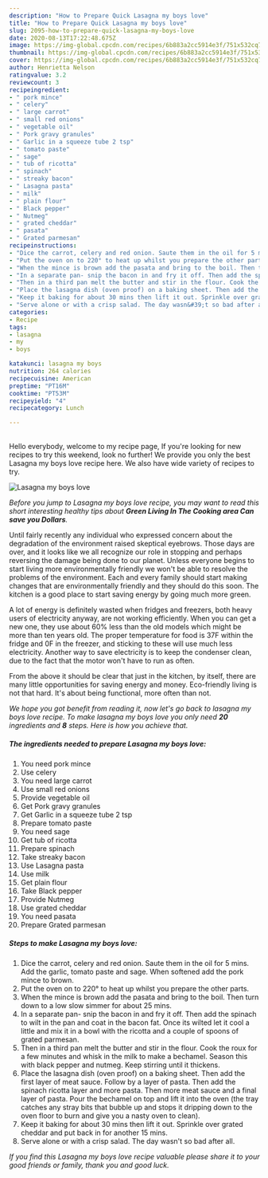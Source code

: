 ```yaml
---
description: "How to Prepare Quick Lasagna my boys love"
title: "How to Prepare Quick Lasagna my boys love"
slug: 2095-how-to-prepare-quick-lasagna-my-boys-love
date: 2020-08-13T17:22:48.675Z
image: https://img-global.cpcdn.com/recipes/6b883a2cc5914e3f/751x532cq70/lasagna-my-boys-love-recipe-main-photo.jpg
thumbnail: https://img-global.cpcdn.com/recipes/6b883a2cc5914e3f/751x532cq70/lasagna-my-boys-love-recipe-main-photo.jpg
cover: https://img-global.cpcdn.com/recipes/6b883a2cc5914e3f/751x532cq70/lasagna-my-boys-love-recipe-main-photo.jpg
author: Henrietta Nelson
ratingvalue: 3.2
reviewcount: 3
recipeingredient:
- " pork mince"
- " celery"
- " large carrot"
- " small red onions"
- " vegetable oil"
- " Pork gravy granules"
- " Garlic in a squeeze tube 2 tsp"
- " tomato paste"
- " sage"
- " tub of ricotta"
- " spinach"
- " streaky bacon"
- " Lasagna pasta"
- " milk"
- " plain flour"
- " Black pepper"
- " Nutmeg"
- " grated cheddar"
- " pasata"
- " Grated parmesan"
recipeinstructions:
- "Dice the carrot, celery and red onion. Saute them in the oil for 5 mins. Add the garlic, tomato paste and sage. When softened add the pork mince to brown."
- "Put the oven on to 220° to heat up whilst you prepare the other parts."
- "When the mince is brown add the pasata and bring to the boil. Then turn down to a low slow simmer for about 25 mins."
- "In a separate pan- snip the bacon in and fry it off. Then add the spinach to wilt in the pan and coat in the bacon fat. Once its wilted let it cool a little and mix it in a bowl with the ricotta and a couple of spoons of grated parmesan."
- "Then in a third pan melt the butter and stir in the flour. Cook the roux for a few minutes and whisk in the milk to make a bechamel. Season this with black pepper and nutmeg. Keep stirring until it thickens."
- "Place the lasagna dish (oven proof) on a baking sheet. Then add the first layer of meat sauce. Follow by a layer of pasta. Then add the spinach ricotta layer and more pasta. Then more meat sauce and a final layer of pasta. Pour the bechamel on top and lift it into the oven (the tray catches any stray bits that bubble up and stops it dripping down to the oven floor to burn and give you a nasty oven to clean)."
- "Keep it baking for about 30 mins then lift it out. Sprinkle over grated cheddar and put back in for another 15 mins."
- "Serve alone or with a crisp salad. The day wasn&#39;t so bad after all."
categories:
- Recipe
tags:
- lasagna
- my
- boys

katakunci: lasagna my boys 
nutrition: 264 calories
recipecuisine: American
preptime: "PT16M"
cooktime: "PT53M"
recipeyield: "4"
recipecategory: Lunch

---
```

<br>
Hello everybody, welcome to my recipe page, If you're looking for new recipes to try this weekend, look no further! We provide you only the best Lasagna my boys love recipe here. We also have wide variety of recipes to try.
<br>


![Lasagna my boys love](https://img-global.cpcdn.com/recipes/6b883a2cc5914e3f/751x532cq70/lasagna-my-boys-love-recipe-main-photo.jpg)

<i>Before you jump to Lasagna my boys love recipe, you may want to read this short interesting healthy tips about 
<strong>Green Living In The Cooking area Can save you Dollars</strong>.</i>
</br>

Until fairly recently any individual who expressed concern about the degradation of the environment raised skeptical eyebrows. Those days are over, and it looks like we all recognize our role in stopping and perhaps reversing the damage being done to our planet. Unless everyone begins to start living more environmentally friendly we won't be able to resolve the problems of the environment. Each and every family should start making changes that are environmentally friendly and they should do this soon. The kitchen is a good place to start saving energy by going much more green.

A lot of energy is definitely wasted when fridges and freezers, both heavy users of electricity anyway, are not working efficiently. When you can get a new one, they use about 60% less than the old models which might be more than ten years old. The proper temperature for food is 37F within the fridge and 0F in the freezer, and sticking to these will use much less electricity. Another way to save electricity is to keep the condenser clean, due to the fact that the motor won't have to run as often.

From the above it should be clear that just in the kitchen, by itself, there are many little opportunities for saving energy and money. Eco-friendly living is not that hard. It's about being functional, more often than not.


<i>We hope you got benefit from reading it, now let's go back to lasagna my boys love recipe. To make lasagna my boys love you only need <strong>20</strong> ingredients and <strong>8</strong> steps. Here is how you achieve that.
</i>

##### The ingredients needed to prepare Lasagna my boys love:

1. You need  pork mince
1. Use  celery
1. You need  large carrot
1. Use  small red onions
1. Provide  vegetable oil
1. Get  Pork gravy granules
1. Get  Garlic in a squeeze tube 2 tsp
1. Prepare  tomato paste
1. You need  sage
1. Get  tub of ricotta
1. Prepare  spinach
1. Take  streaky bacon
1. Use  Lasagna pasta
1. Use  milk
1. Get  plain flour
1. Take  Black pepper
1. Provide  Nutmeg
1. Use  grated cheddar
1. You need  pasata
1. Prepare  Grated parmesan


##### Steps to make Lasagna my boys love:

1. Dice the carrot, celery and red onion. Saute them in the oil for 5 mins. Add the garlic, tomato paste and sage. When softened add the pork mince to brown.
1. Put the oven on to 220° to heat up whilst you prepare the other parts.
1. When the mince is brown add the pasata and bring to the boil. Then turn down to a low slow simmer for about 25 mins.
1. In a separate pan- snip the bacon in and fry it off. Then add the spinach to wilt in the pan and coat in the bacon fat. Once its wilted let it cool a little and mix it in a bowl with the ricotta and a couple of spoons of grated parmesan.
1. Then in a third pan melt the butter and stir in the flour. Cook the roux for a few minutes and whisk in the milk to make a bechamel. Season this with black pepper and nutmeg. Keep stirring until it thickens.
1. Place the lasagna dish (oven proof) on a baking sheet. Then add the first layer of meat sauce. Follow by a layer of pasta. Then add the spinach ricotta layer and more pasta. Then more meat sauce and a final layer of pasta. Pour the bechamel on top and lift it into the oven (the tray catches any stray bits that bubble up and stops it dripping down to the oven floor to burn and give you a nasty oven to clean).
1. Keep it baking for about 30 mins then lift it out. Sprinkle over grated cheddar and put back in for another 15 mins.
1. Serve alone or with a crisp salad. The day wasn&#39;t so bad after all.


<i>If you find this Lasagna my boys love recipe valuable please share it to your good friends or family, thank you and good luck.</i>
